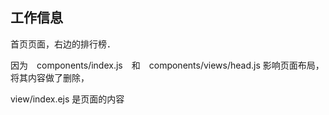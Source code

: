 ## 工作信息

首页页面，右边的排行榜．

因为　components/index.js　和　components/views/head.js 影响页面布局，将其内容做了删除，　　

view/index.ejs 是页面的内容
